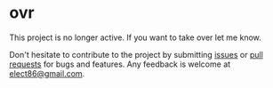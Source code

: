 # ovr

This project is no longer active. If you want to take over let me know.

Don't hesitate to contribute to the project by submitting [issues](https://github.com/kotlin-graphics/ovr/issues) or [pull requests](https://github.com/kotlin-graphics/pvr/pulls) for bugs and features. Any feedback is welcome at [elect86@gmail.com](mailto://elect86@gmail.com).
